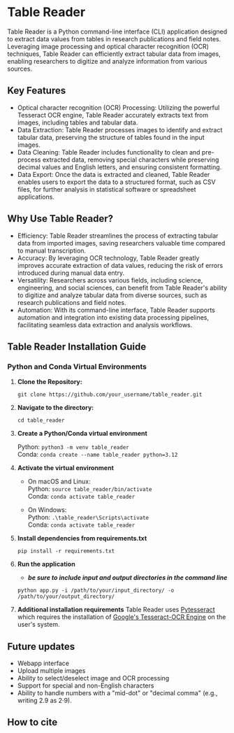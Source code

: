 # Table Reader

Table Reader is a Python command-line interface (CLI) application designed to extract data values from tables in research publications and field notes. Leveraging image processing and optical character recognition (OCR) techniques, Table Reader can efficiently extract tabular data from images, enabling researchers to digitize and analyze information from various sources.

## Key Features

- Optical character recognition (OCR) Processing: Utilizing the powerful Tesseract OCR engine, Table Reader accurately extracts text from images, including tables and tabular data.
- Data Extraction: Table Reader processes images to identify and extract tabular data, preserving the structure of tables found in the input images.
- Data Cleaning: Table Reader includes functionality to clean and pre-process extracted data, removing special characters while preserving decimal values and English letters, and ensuring consistent formatting.
- Data Export: Once the data is extracted and cleaned, Table Reader enables users to export the data to a structured format, such as CSV files, for further analysis in statistical software or spreadsheet applications.

## Why Use Table Reader?

- Efficiency: Table Reader streamlines the process of extracting tabular data from imported images, saving researchers valuable time compared to manual transcription.
- Accuracy: By leveraging OCR technology, Table Reader greatly improves accurate extraction of data values, reducing the risk of errors introduced during manual data entry.
- Versatility: Researchers across various fields, including science, engineering, and social sciences, can benefit from Table Reader's ability to digitize and analyze tabular data from diverse sources, such as research publications and field notes.
- Automation: With its command-line interface, Table Reader supports automation and integration into existing data processing pipelines, facilitating seamless data extraction and analysis workflows.

## Table Reader Installation Guide

### Python  and Conda Virtual Environments

1. **Clone the Repository:**

   ```git clone https://github.com/your_username/table_reader.git```

2. **Navigate to the directory:**

   ```cd table_reader```

3. **Create a Python/Conda virtual environment**

   Python: ```python3 -m venv table_reader``` \
   Conda: ```conda create --name table_reader python=3.12```

4. **Activate the virtual environment**
   - On macOS and Linux: \
     Python: ```source table_reader/bin/activate``` \
     Conda: ```conda activate table_reader```

   - On Windows: \
     Python: ```.\table_reader\Scripts\activate``` \
     Conda: ```conda activate table_reader```

5. **Install dependencies from requirements.txt**

   ```pip install -r requirements.txt```

6. **Run the application**
    - ***be sure to include input and output directories in the command line***

    ```python app.py -i /path/to/your/input_directory/ -o /path/to/your/output_directory/```

7. **Additional installation requirements**
   Table Reader uses [Pytesseract](https://pypi.org/project/pytesseract/) which requires the installation of [Google's Tesseract-OCR Engine](https://tesseract-ocr.github.io/tessdoc/Installation.html) on the user's system.

## Future updates

- Webapp interface
- Upload multiple images
- Ability to select/deselect image and OCR processing
- Support for special and non-English characters
- Ability to handle numbers with a "mid-dot" or "decimal comma" (e.g., writing 2.9 as 2·9).

## How to cite
